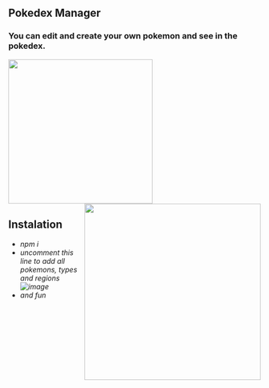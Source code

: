 ## Pokedex Manager

<h3>
 You can edit and create your own pokemon and see in the pokedex. 
</h3>

<div >

<img src="https://user-images.githubusercontent.com/88790737/202916445-b278b56c-1f14-4f09-a858-8424da5e74b6.png" style="width: 18rem" align="flex">

<img src="https://user-images.githubusercontent.com/88790737/202916299-74e569e7-f9d9-45ba-ac4f-cf670dbe0f6f.png" style="width: 22rem; margin:0000" align="right">

</div>


## Instalation
<div style="  font-style: italic; ">

-  npm i
- uncomment this line to add all pokemons, types and regions ![image](https://user-images.githubusercontent.com/88790737/202916928-7ef81f2c-7a31-488a-8b18-55b909b91411.png)
- and fun


</div>
